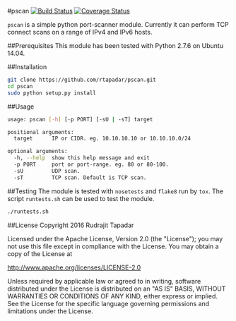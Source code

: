 #pscan
[![Build Status](https://travis-ci.org/rtapadar/pscan.svg?branch=master)](https://travis-ci.org/rtapadar/pscan)
[![Coverage Status](https://coveralls.io/repos/github/rtapadar/pscan/badge.svg?branch=master)](https://coveralls.io/github/rtapadar/pscan?branch=master)

```pscan``` is a simple python port-scanner module. Currently it can perform TCP connect scans on a range of IPv4 and IPv6 hosts.

##Prerequisites
This module has been tested with Python 2.7.6 on Ubuntu 14.04.

##Installation
```bash
git clone https://github.com/rtapadar/pscan.git
cd pscan
sudo python setup.py install
```

##Usage
```bash
usage: pscan [-h] [-p PORT] [-sU | -sT] target

positional arguments:
  target      IP or CIDR. eg. 10.10.10.10 or 10.10.10.0/24

optional arguments:
  -h, --help  show this help message and exit
  -p PORT     port or port-range. eg. 80 or 80-100.
  -sU         UDP scan.
  -sT         TCP scan. Default is TCP scan.
  ```

##Testing
The module is tested with ```nosetests``` and ```flake8``` run by ```tox```. The script ```runtests.sh``` can be used to test the module.
```bash
./runtests.sh
```

##License
Copyright 2016 Rudrajit Tapadar

Licensed under the Apache License, Version 2.0 (the "License");
you may not use this file except in compliance with the License.
You may obtain a copy of the License at

http://www.apache.org/licenses/LICENSE-2.0

Unless required by applicable law or agreed to in writing, software
distributed under the License is distributed on an "AS IS" BASIS,
WITHOUT WARRANTIES OR CONDITIONS OF ANY KIND, either express or implied.
See the License for the specific language governing permissions and
limitations under the License.
